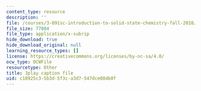 ```yaml
---
content_type: resource
description: ''
file: /courses/3-091sc-introduction-to-solid-state-chemistry-fall-2010/c18925c35b3d5f3ca3d7547dce084b0f_j7EBObU5Tjk.vtt
file_size: 77804
file_type: application/x-subrip
hide_download: true
hide_download_original: null
learning_resource_types: []
license: https://creativecommons.org/licenses/by-nc-sa/4.0/
ocw_type: OCWFile
resourcetype: Other
title: 3play caption file
uid: c18925c3-5b3d-5f3c-a3d7-547dce084b0f
---
```

